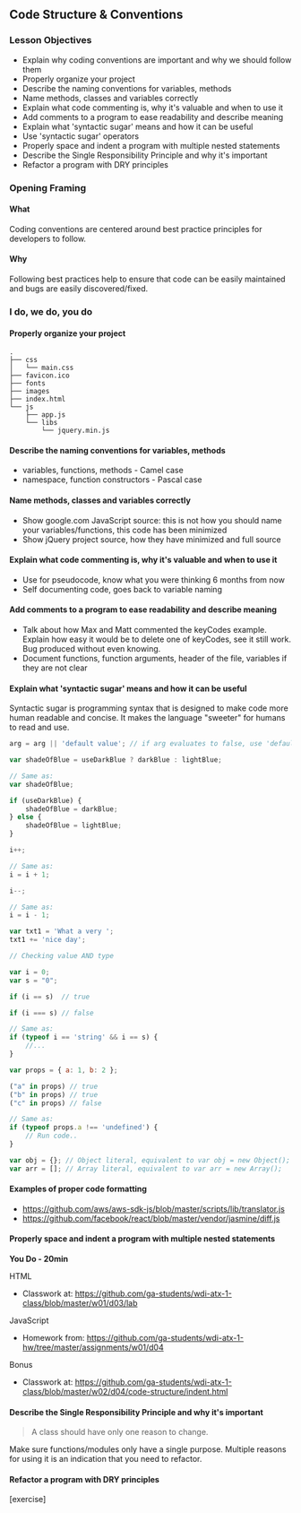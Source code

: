 ## Code Structure & Conventions

### Lesson Objectives

* Explain why coding conventions are important and why we should follow them
* Properly organize your project
* Describe the naming conventions for variables, methods
* Name methods, classes and variables correctly
* Explain what code commenting is, why it's valuable and when to use it
* Add comments to a program to ease readability and describe meaning
* Explain what 'syntactic sugar' means and how it can be useful
* Use 'syntactic sugar' operators
* Properly space and indent a program with multiple nested statements
* Describe the Single Responsibility Principle and why it's important
* Refactor a program with DRY principles

### Opening Framing
#### What

Coding conventions are centered around best practice principles for developers to follow.

#### Why

Following best practices help to ensure that code can be easily maintained and bugs are easily discovered/fixed.

### I do, we do, you do

#### Properly organize your project

```
.
├── css
│   └── main.css
├── favicon.ico
├── fonts
├── images
├── index.html
└── js
    ├── app.js
    └── libs
        └── jquery.min.js
```

#### Describe the naming conventions for variables, methods

* variables, functions, methods - Camel case 
* namespace, function constructors - Pascal case

#### Name methods, classes and variables correctly

- Show google.com JavaScript source: this is not how you should name your variables/functions, this code has been minimized 
- Show jQuery project source, how they have minimized and full source

#### Explain what code commenting is, why it's valuable and when to use it

- Use for pseudocode, know what you were thinking 6 months from now
- Self documenting code, goes back to variable naming

#### Add comments to a program to ease readability and describe meaning

- Talk about how Max and Matt commented the keyCodes example. Explain how easy it would be to delete one of keyCodes, see it still work. Bug produced without even knowing. 
- Document functions, function arguments, header of the file, variables if they are not clear

#### Explain what 'syntactic sugar' means and how it can be useful

Syntactic sugar is programming syntax that is designed to make code more human readable and concise. It makes the language "sweeter" for humans to read and use.

```JAVASCRIPT
arg = arg || 'default value'; // if arg evaluates to false, use 'default'
```

```JAVASCRIPT
var shadeOfBlue = useDarkBlue ? darkBlue : lightBlue;

// Same as: 
var shadeOfBlue;

if (useDarkBlue) {
    shadeOfBlue = darkBlue;
} else {
    shadeOfBlue = lightBlue;
}
```

```JAVASCRIPT 
i++;

// Same as: 
i = i + 1;
```

```JAVASCRIPT
i--;

// Same as: 
i = i - 1;
```

```JAVASCRIPT
var txt1 = 'What a very ';
txt1 += 'nice day';
```

```JAVASCRIPT
// Checking value AND type 

var i = 0;
var s = "0";

if (i == s)  // true

if (i === s) // false

// Same as: 
if (typeof i == 'string' && i == s) {
    //... 
}
```

```JAVASCRIPT
var props = { a: 1, b: 2 };

("a" in props) // true
("b" in props) // true
("c" in props) // false

// Same as: 
if (typeof props.a !== 'undefined') {
    // Run code.. 
}
```

```JAVASCRIPT
var obj = {}; // Object literal, equivalent to var obj = new Object();
var arr = []; // Array literal, equivalent to var arr = new Array();
```

#### Examples of proper code formatting

- https://github.com/aws/aws-sdk-js/blob/master/scripts/lib/translator.js
- https://github.com/facebook/react/blob/master/vendor/jasmine/diff.js

#### Properly space and indent a program with multiple nested statements
**You Do - 20min**

HTML 
- Classwork at: https://github.com/ga-students/wdi-atx-1-class/blob/master/w01/d03/lab

JavaScript 
- Homework from: https://github.com/ga-students/wdi-atx-1-hw/tree/master/assignments/w01/d04

Bonus
- Classwork at: https://github.com/ga-students/wdi-atx-1-class/blob/master/w02/d04/code-structure/indent.html

#### Describe the Single Responsibility Principle and why it's important

> A class should have only one reason to change.

Make sure functions/modules only have a single purpose. Multiple reasons for using it is an indication that you need to refactor. 

#### Refactor a program with DRY principles

[exercise]



